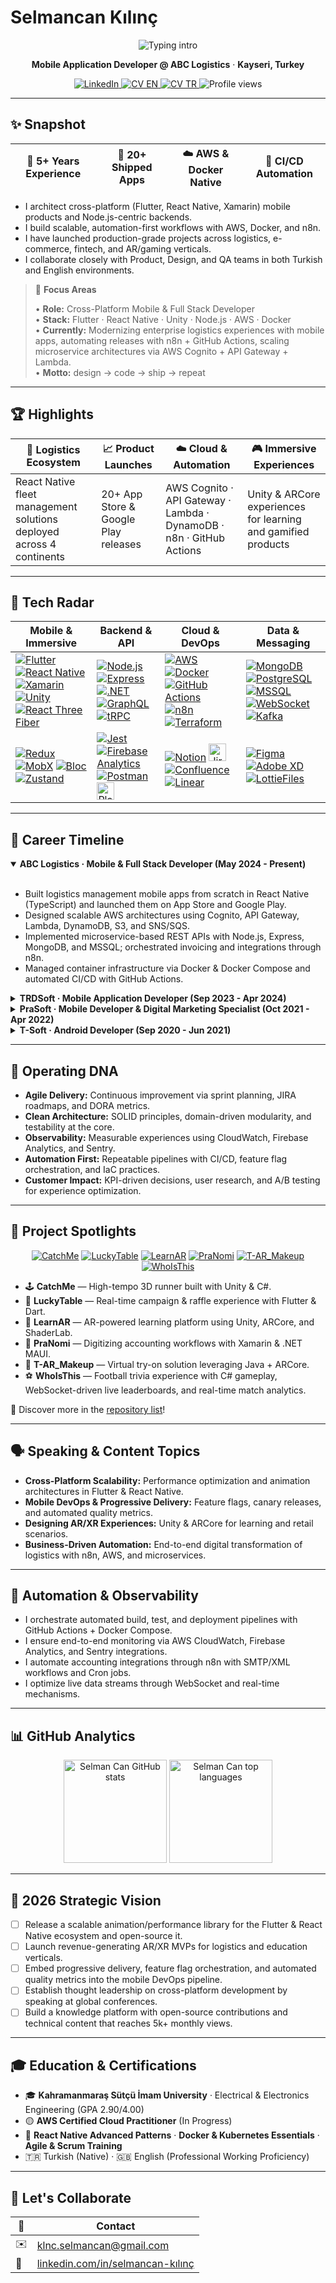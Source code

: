 # Selmancan Kılınç

<div align="center">
  <img src="https://readme-typing-svg.demolab.com?font=Poppins&weight=600&size=28&pause=1200&color=31E1F7&center=true&vCenter=true&width=620&lines=Cross-Platform+Mobile+%26+Full+Stack+Developer;Flutter+%7C+React+Native+%7C+Unity+%7C+Node.js;Cloud-Native+%26+Automation+Enthusiast" alt="Typing intro" />
  <p><strong>Mobile Application Developer @ ABC Logistics</strong> · <strong>Kayseri, Turkey</strong></p>
  <a href="https://www.linkedin.com/in/selmancan-k%C4%B1l%C4%B1n%C3%A7" target="_blank">
    <img src="https://img.shields.io/badge/LinkedIn-0A66C2?style=for-the-badge&logo=linkedin&logoColor=white" alt="LinkedIn" />
  </a>
  <a href="https://github.com/selmancanklnc/selmancanklnc/blob/main/Selmancan%20Kilinc%20-%20EN%20-%20CV.pdf" target="_blank">
    <img src="https://img.shields.io/badge/Download%20CV%20(EN)-111111?style=for-the-badge&logo=readme&logoColor=white" alt="CV EN" />
  </a>
  <a href="https://github.com/selmancanklnc/selmancanklnc/blob/main/Selmancan%20K%C4%B1l%C4%B1n%C3%A7%20-%20TR%20-%20CV.pdf" target="_blank">
    <img src="https://img.shields.io/badge/CV%20(TR)-FF6F61?style=for-the-badge&logo=files&logoColor=white" alt="CV TR" />
  </a>
  <img src="https://komarev.com/ghpvc/?username=selmancanklnc&style=for-the-badge&color=31E1F7" alt="Profile views" />
</div>

---

## ✨ Snapshot

<div align="center">

| 🚀 5+ Years Experience | 📱 20+ Shipped Apps | ☁️ AWS & Docker Native | 🔄 CI/CD Automation |
| --- | --- | --- | --- |

</div>

- I architect cross-platform (Flutter, React Native, Xamarin) mobile products and Node.js-centric backends.
- I build scalable, automation-first workflows with AWS, Docker, and n8n.
- I have launched production-grade projects across logistics, e-commerce, fintech, and AR/gaming verticals.
- I collaborate closely with Product, Design, and QA teams in both Turkish and English environments.

> 🧠 **Focus Areas**
>
> • **Role:** Cross-Platform Mobile & Full Stack Developer  
> • **Stack:** Flutter · React Native · Unity · Node.js · AWS · Docker  
> • **Currently:** Modernizing enterprise logistics experiences with mobile apps, automating releases with n8n + GitHub Actions, scaling microservice architectures via AWS Cognito + API Gateway + Lambda.  
> • **Motto:** design → code → ship → repeat

---

## 🏆 Highlights

<div align="center">

| 🚚 Logistics Ecosystem | 📈 Product Launches | ☁️ Cloud & Automation | 🎮 Immersive Experiences |
| --- | --- | --- | --- |
| React Native fleet management solutions deployed across 4 continents | 20+ App Store & Google Play releases | AWS Cognito · API Gateway · Lambda · DynamoDB · n8n · GitHub Actions | Unity & ARCore experiences for learning and gamified products |

</div>

---

## 🧰 Tech Radar

<div align="center">

| Mobile & Immersive | Backend & API | Cloud & DevOps | Data & Messaging |
| --- | --- | --- | --- |
| [![Flutter](https://img.shields.io/badge/Flutter-02569B?style=for-the-badge&logo=flutter&logoColor=white)](https://flutter.dev) [![React Native](https://img.shields.io/badge/React%20Native-20232A?style=for-the-badge&logo=react&logoColor=61DAFB)](https://reactnative.dev) [![Xamarin](https://img.shields.io/badge/Xamarin-3498DB?style=for-the-badge&logo=xamarin&logoColor=white)](https://dotnet.microsoft.com/apps/xamarin) [![Unity](https://img.shields.io/badge/Unity-100000?style=for-the-badge&logo=unity&logoColor=white)](https://unity.com) [![React Three Fiber](https://img.shields.io/badge/React%20Three%20Fiber-000000?style=for-the-badge)](https://docs.pmnd.rs/react-three-fiber/getting-started/introduction) | [![Node.js](https://img.shields.io/badge/Node.js-339933?style=for-the-badge&logo=nodedotjs&logoColor=white)](https://nodejs.org) [![Express](https://img.shields.io/badge/Express-000000?style=for-the-badge&logo=express&logoColor=white)](https://expressjs.com) [![.NET](https://img.shields.io/badge/.NET-512BD4?style=for-the-badge&logo=dotnet&logoColor=white)](https://dotnet.microsoft.com/) [![GraphQL](https://img.shields.io/badge/GraphQL-E10098?style=for-the-badge&logo=graphql&logoColor=white)](https://graphql.org) [![tRPC](https://img.shields.io/badge/tRPC-2596BE?style=for-the-badge)](https://trpc.io) | [![AWS](https://img.shields.io/badge/AWS-232F3E?style=for-the-badge&logo=amazonaws&logoColor=white)](https://aws.amazon.com) [![Docker](https://img.shields.io/badge/Docker-2496ED?style=for-the-badge&logo=docker&logoColor=white)](https://www.docker.com) [![GitHub Actions](https://img.shields.io/badge/GitHub%20Actions-2088FF?style=for-the-badge&logo=githubactions&logoColor=white)](https://github.com/features/actions) [![n8n](https://img.shields.io/badge/n8n-F47A24?style=for-the-badge&logo=n8n&logoColor=white)](https://n8n.io) [![Terraform](https://img.shields.io/badge/Terraform-7B42BC?style=for-the-badge&logo=terraform&logoColor=white)](https://www.terraform.io) | [![MongoDB](https://img.shields.io/badge/MongoDB-47A248?style=for-the-badge&logo=mongodb&logoColor=white)](https://www.mongodb.com) [![PostgreSQL](https://img.shields.io/badge/PostgreSQL-4169E1?style=for-the-badge&logo=postgresql&logoColor=white)](https://www.postgresql.org) [![MSSQL](https://img.shields.io/badge/MSSQL-CC2927?style=for-the-badge&logo=microsoftsqlserver&logoColor=white)](https://www.microsoft.com/sql-server) [![WebSocket](https://img.shields.io/badge/WebSocket-010101?style=for-the-badge&logo=socket.io&logoColor=white)](https://developer.mozilla.org/docs/Web/API/WebSockets_API) [![Kafka](https://img.shields.io/badge/Apache%20Kafka-231F20?style=for-the-badge&logo=apachekafka&logoColor=white)](https://kafka.apache.org) |
| [![Redux](https://img.shields.io/badge/Redux-764ABC?style=for-the-badge&logo=redux&logoColor=white)](https://redux.js.org) [![MobX](https://img.shields.io/badge/MobX-FF9955?style=for-the-badge&logo=mobx&logoColor=white)](https://mobx.js.org) [![Bloc](https://img.shields.io/badge/Bloc-02569B?style=for-the-badge&logo=flutter&logoColor=white)](https://bloclibrary.dev) [![Zustand](https://img.shields.io/badge/Zustand-3C3C3C?style=for-the-badge&logo=react&logoColor=white)](https://zustand-demo.pmnd.rs) | [![Jest](https://img.shields.io/badge/Jest-C21325?style=for-the-badge&logo=jest&logoColor=white)](https://jestjs.io) [![Firebase Analytics](https://img.shields.io/badge/Firebase%20Analytics-FF6F00?style=for-the-badge&logo=firebase&logoColor=white)](https://firebase.google.com/products/analytics) [![Postman](https://img.shields.io/badge/Postman-FF6C37?style=for-the-badge&logo=postman&logoColor=white)](https://www.postman.com) <a href="https://playwright.dev" target="_blank"><img src="https://skillicons.dev/icons?i=playwright" height="28" alt="Playwright" /></a> | [![Notion](https://img.shields.io/badge/Notion-000000?style=for-the-badge&logo=notion&logoColor=white)](https://www.notion.so) <a href="https://www.atlassian.com/software/jira" target="_blank"><img src="https://skillicons.dev/icons?i=jira" height="28" alt="Jira" /></a> [![Confluence](https://img.shields.io/badge/Confluence-172B4D?style=for-the-badge&logo=confluence&logoColor=white)](https://www.atlassian.com/software/confluence) [![Linear](https://img.shields.io/badge/Linear-5E6AD2?style=for-the-badge)](https://linear.app) | [![Figma](https://img.shields.io/badge/Figma-F24E1E?style=for-the-badge&logo=figma&logoColor=white)](https://www.figma.com) [![Adobe XD](https://img.shields.io/badge/Adobe%20XD-470137?style=for-the-badge&logo=adobexd&logoColor=white)](https://www.adobe.com/products/xd.html) [![LottieFiles](https://img.shields.io/badge/LottieFiles-1ABC9C?style=for-the-badge)](https://lottiefiles.com) |

</div>

---

## 🧭 Career Timeline

<details open>
  <summary><strong>ABC Logistics · Mobile & Full Stack Developer (May 2024 - Present)</strong></summary>
  <br/>
  <ul>
    <li>Built logistics management mobile apps from scratch in React Native (TypeScript) and launched them on App Store and Google Play.</li>
    <li>Designed scalable AWS architectures using Cognito, API Gateway, Lambda, DynamoDB, S3, and SNS/SQS.</li>
    <li>Implemented microservice-based REST APIs with Node.js, Express, MongoDB, and MSSQL; orchestrated invoicing and integrations through n8n.</li>
    <li>Managed container infrastructure via Docker & Docker Compose and automated CI/CD with GitHub Actions.</li>
  </ul>
</details>

<details>
  <summary><strong>TRDSoft · Mobile Application Developer (Sep 2023 - Apr 2024)</strong></summary>
  <br/>
  <ul>
    <li>Developed the <em>Yenitoptancı</em> B2B commerce platform and the <em>OPP</em> campaign app with Flutter & Dart.</li>
    <li>Built three mobile game prototypes in Unity3D & C#; shipped the AR-based <em>LearnAR</em> application.</li>
    <li>Maintained sustainable codebases using Provider/Bloc and clean architecture principles.</li>
  </ul>
</details>

<details>
  <summary><strong>PraSoft · Mobile Developer & Digital Marketing Specialist (Oct 2021 - Apr 2022)</strong></summary>
  <br/>
  <ul>
    <li>Developed the <em>PraNomi</em> accounting app with Xamarin & .NET MAUI.</li>
    <li>Led App Store / Google Play publishing, ASO optimization, and digital marketing strategies.</li>
  </ul>
</details>

<details>
  <summary><strong>T-Soft · Android Developer (Sep 2020 - Jun 2021)</strong></summary>
  <br/>
  <ul>
    <li>Created the "Try Product at Home" AR feature for Arzum using Java & Android Studio.</li>
    <li>Improved performance through ARCore SDK integrations and 3D model optimization.</li>
  </ul>
</details>

---

## 🔁 Operating DNA

- **Agile Delivery:** Continuous improvement via sprint planning, JIRA roadmaps, and DORA metrics.
- **Clean Architecture:** SOLID principles, domain-driven modularity, and testability at the core.
- **Observability:** Measurable experiences using CloudWatch, Firebase Analytics, and Sentry.
- **Automation First:** Repeatable pipelines with CI/CD, feature flag orchestration, and IaC practices.
- **Customer Impact:** KPI-driven decisions, user research, and A/B testing for experience optimization.

---

## 🚀 Project Spotlights

<div align="center">

[![CatchMe](https://github-readme-stats.vercel.app/api/pin/?username=selmancanklnc&repo=CatchMe&theme=radical)](https://github.com/selmancanklnc/CatchMe)
[![LuckyTable](https://github-readme-stats.vercel.app/api/pin/?username=selmancanklnc&repo=LuckyTable&theme=radical)](https://github.com/selmancanklnc/LuckyTable)
[![LearnAR](https://github-readme-stats.vercel.app/api/pin/?username=selmancanklnc&repo=LearnAR&theme=radical)](https://github.com/selmancanklnc/LearnAR)
[![PraNomi](https://github-readme-stats.vercel.app/api/pin/?username=selmancanklnc&repo=PraNomi&theme=radical)](https://github.com/selmancanklnc/PraNomi)
[![T-AR_Makeup](https://github-readme-stats.vercel.app/api/pin/?username=selmancanklnc&repo=T-AR_Makeup&theme=radical)](https://github.com/selmancanklnc/T-AR_Makeup)
[![WhoIsThis](https://github-readme-stats.vercel.app/api/pin/?username=selmancanklnc&repo=WhoIsThis&theme=radical)](https://github.com/selmancanklnc/WhoIsThis)

</div>

- 🕹️ **CatchMe** — High-tempo 3D runner built with Unity & C#.
- 🎯 **LuckyTable** — Real-time campaign & raffle experience with Flutter & Dart.
- 🧠 **LearnAR** — AR-powered learning platform using Unity, ARCore, and ShaderLab.
- 🧾 **PraNomi** — Digitizing accounting workflows with Xamarin & .NET MAUI.
- 💄 **T-AR_Makeup** — Virtual try-on solution leveraging Java + ARCore.
- ⚽ **WhoIsThis** — Football trivia experience with C# gameplay, WebSocket-driven live leaderboards, and real-time match analytics.

📌 Discover more in the [repository list](https://github.com/selmancanklnc?tab=repositories)!

---

## 🗣️ Speaking & Content Topics

- **Cross-Platform Scalability:** Performance optimization and animation architectures in Flutter & React Native.
- **Mobile DevOps & Progressive Delivery:** Feature flags, canary releases, and automated quality metrics.
- **Designing AR/XR Experiences:** Unity & ARCore for learning and retail scenarios.
- **Business-Driven Automation:** End-to-end digital transformation of logistics with n8n, AWS, and microservices.

---

## 🧪 Automation & Observability

- I orchestrate automated build, test, and deployment pipelines with GitHub Actions + Docker Compose.
- I ensure end-to-end monitoring via AWS CloudWatch, Firebase Analytics, and Sentry integrations.
- I automate accounting integrations through n8n with SMTP/XML workflows and Cron jobs.
- I optimize live data streams through WebSocket and real-time mechanisms.

---

## 📊 GitHub Analytics

<div align="center">
  <img height="165" src="https://github-readme-stats.vercel.app/api?username=selmancanklnc&show_icons=true&theme=radical&hide_border=true&count_private=true" alt="Selman Can GitHub stats" />
  <!-- <img height="165" src="https://github-readme-streak-stats.herokuapp.com/?user=selmancanklnc&theme=radical&hide_border=true" alt="Selman Can streak" /> -->
  <img height="165" src="https://github-readme-stats.vercel.app/api/top-langs/?username=selmancanklnc&layout=compact&theme=radical&hide_border=true" alt="Selman Can top languages" />
</div>

<!-- <div align="center">
  <img src="https://github-profile-trophy.vercel.app/?username=selmancanklnc&theme=radical&column=4&margin-w=15&margin-h=15&no-frame=true" alt="GitHub Trophies" />
</div> -->

---

## 🎯 2026 Strategic Vision

- [ ] Release a scalable animation/performance library for the Flutter & React Native ecosystem and open-source it.
- [ ] Launch revenue-generating AR/XR MVPs for logistics and education verticals.
- [ ] Embed progressive delivery, feature flag orchestration, and automated quality metrics into the mobile DevOps pipeline.
- [ ] Establish thought leadership on cross-platform development by speaking at global conferences.
- [ ] Build a knowledge platform with open-source contributions and technical content that reaches 5k+ monthly views.

---

## 🎓 Education & Certifications

- 🎓 **Kahramanmaraş Sütçü İmam University** · Electrical & Electronics Engineering (GPA 2.90/4.00)
- 🟡 **AWS Certified Cloud Practitioner** (In Progress)
- 📘 **React Native Advanced Patterns** · **Docker & Kubernetes Essentials** · **Agile & Scrum Training**
- 🇹🇷 Turkish (Native) · 🇬🇧 English (Professional Working Proficiency)

---

## 🤝 Let's Collaborate

<div align="center">

| 🚀 | Contact |
| --- | --- |
| ✉️ | klnc.selmancan@gmail.com |
| 💼 | [linkedin.com/in/selmancan-kılınç](https://www.linkedin.com/in/selmancan-k%C4%B1l%C4%B1n%C3%A7) |

</div>
